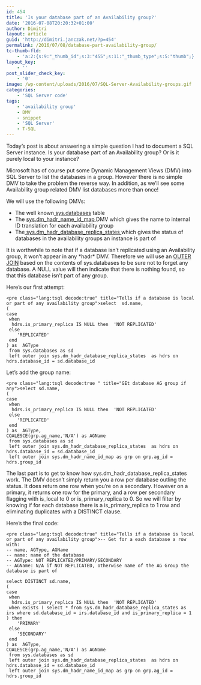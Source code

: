 ```yaml
---
id: 454
title: 'Is your database part of an Availability group?'
date: '2016-07-08T20:20:32+01:00'
author: Dimitri
layout: article
guid: 'http://dimitri.janczak.net/?p=454'
permalink: /2016/07/08/database-part-availability-group/
tc-thumb-fld:
    - 'a:2:{s:9:"_thumb_id";s:3:"455";s:11:"_thumb_type";s:5:"thumb";}'
layout_key:
    - ''
post_slider_check_key:
    - '0'
image: /wp-content/uploads/2016/07/SQL-Server-Availability-groups.gif
categories:
    - 'SQL Server code'
tags:
    - 'availability group'
    - DMV
    - snippet
    - 'SQL Server'
    - T-SQL
---
```


Today’s post is about answering a simple question I had to document a SQL Server instance. Is your database part of an Availability group? Or is it purely local to your instance?

Microsoft has of course put some Dynamic Management Views (DMV) into SQL Server to list the databases in a group. However there is no simple DMV to take the problem the reverse way. In addition, as we’ll see some Availability group related DMV list databases more than once!

We will use the following DMVs:

- The well known[ sys.databases](https://msdn.microsoft.com/en-us/library/ms178534.aspx) table
- The [sys.dm\_hadr\_name\_id\_map ](https://msdn.microsoft.com/en-us/library/hh710079.aspx)DMV which gives the name to internal ID translation for each availability group
- The[ sys.dm\_hadr\_database\_replica\_states ](https://msdn.microsoft.com/en-us/library/ff877972.aspx)which gives the status of databases in the availability groups an instance is part of

It is worthwhile to note that if a database isn’t replicated using an Availability group, it won’t appear in any \*hadr\* DMV. Therefore we will use an [OUTER JOIN](http://stackoverflow.com/questions/38549/difference-between-inner-and-outer-joins) based on the contents of sys.databases to be sure not to forget any database. A NULL value will then indicate that there is nothing found, so that this database isn’t part of any group.

Here’s our first attempt:

```
<pre class="lang:tsql decode:true" title="Tells if a database is local or part of any availability group">select  sd.name, 
(
case 
 when
  hdrs.is_primary_replica IS NULL then  'NOT REPLICATED'
 else
    'REPLICATED'
 end
) as  AGType
 from sys.databases as sd
 left outer join sys.dm_hadr_database_replica_states  as hdrs on hdrs.database_id = sd.database_id
```

Let’s add the group name:

```
<pre class="lang:tsql decode:true " title="GEt database AG group if any">select sd.name, 
(
case 
 when
  hdrs.is_primary_replica IS NULL then  'NOT REPLICATED'
 else
    'REPLICATED'
 end
) as  AGType,
COALESCE(grp.ag_name,'N/A') as AGName
 from sys.databases as sd
 left outer join sys.dm_hadr_database_replica_states  as hdrs on hdrs.database_id = sd.database_id
 left outer join sys.dm_hadr_name_id_map as grp on grp.ag_id = hdrs.group_id
```

The last part is to get to know how sys.dm\_hadr\_database\_replica\_states work. The DMV doesn’t simply return you a row per database outling the status. It does return one row when you’re on a secondary. However on a primary, it returns one row for the primary, and a row per secondary flagging with is\_local to 0 or is\_primary\_replica to 0. So we will filter by knowing if for each database there is a is\_primary\_replica to 1 row and eliminating duplicates with a DISTINCT clause.

Here’s the final code:

```
<pre class="lang:tsql decode:true" title="Tells if a database is local or part of any availability group">-- Get for a each database a row with:
-- name, AGType, AGName
-- name: name of the database
-- AGType: NOT REPLICATED/PRIMARY/SECONDARY
-- AGName: N/A if NOT REPLICATED, otherwise name of the AG Group the database is part of

select DISTINCT sd.name, 
(
case 
 when
  hdrs.is_primary_replica IS NULL then  'NOT REPLICATED'
 when exists ( select * from sys.dm_hadr_database_replica_states as irs where sd.database_id = irs.database_id and is_primary_replica = 1 ) then
	'PRIMARY'
 else
    'SECONDARY'
 end
) as  AGType,
COALESCE(grp.ag_name,'N/A') as AGName
 from sys.databases as sd
 left outer join sys.dm_hadr_database_replica_states  as hdrs on hdrs.database_id = sd.database_id
 left outer join sys.dm_hadr_name_id_map as grp on grp.ag_id = hdrs.group_id

```